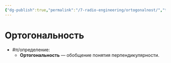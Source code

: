 ```yaml
---
{"dg-publish":true,"permalink":"/7-radio-engineering/ortogonalnost/","title":"Ортогональность","tags":["математика"]}
---
```



# Ортогональность

- #π/определение:
	- **Ортогональность** — обобщение понятия перпендикулярности. 
